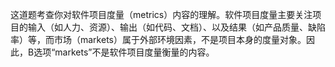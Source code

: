 这道题考查你对软件项目度量（metrics）内容的理解。软件项目度量主要关注项目的输入（如人力、资源）、输出（如代码、文档）、以及结果（如产品质量、缺陷率）等，而市场（markets）属于外部环境因素，不是项目本身的度量对象。因此，B选项“markets”不是软件项目度量衡量的内容。